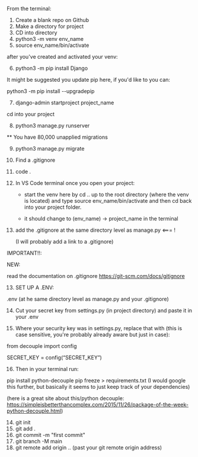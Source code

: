 From the terminal:

1. Create a blank repo on Github
2. Make a directory for project
3. CD into directory
4. python3 -m venv env_name
5. source env_name/bin/activate

after you've created and activated your venv:

6. python3 -m pip install Django

It might be suggested you update pip here, if you'd like to you can:

python3 -m pip install --upgradepip

7. django-admin startproject project_name

cd into your project

8. python3 manage.py runserver

** You have 80,000 unapplied migrations

9. python3 manage.py migrate

10. Find a .gitignore

11. code .

12. In VS Code terminal once you open your project:

    - start the venv here by cd .. up to the root directory (where the venv is located) and type source env_name/bin/activate and then cd back into your project folder.

    - it should change to (env_name) -> project_name in the terminal

13. add the .gitignore at the same directory level as manage.py <=== !

    (I will probably add a link to a .gitignore)

IMPORTANT!!:

NEW:

read the documentation on .gitignore
https://git-scm.com/docs/gitignore

13. SET UP A .ENV:

.env (at he same directory level as manage.py and your .gitignore)

14. Cut your secret key from settings.py (in project directory) and paste it in your .env 

15. Where your security key was in settings.py, replace that with (this is case sensitive, you're probably already aware but just in case):

from decouple import config

SECRET_KEY = config(“SECRET_KEY”)

16. Then in your terminal run:

pip install python-decouple
pip freeze > requirements.txt (I would google this further, but basically it seems to just keep track of your dependencies)

(here is a great site about this/python decouple: https://simpleisbetterthancomplex.com/2015/11/26/package-of-the-week-python-decouple.html)


14. git init
15. git add .
16. git commit -m "first commit"
17. git branch -M main
18. git remote add origin .. (past your git remote origin address)

